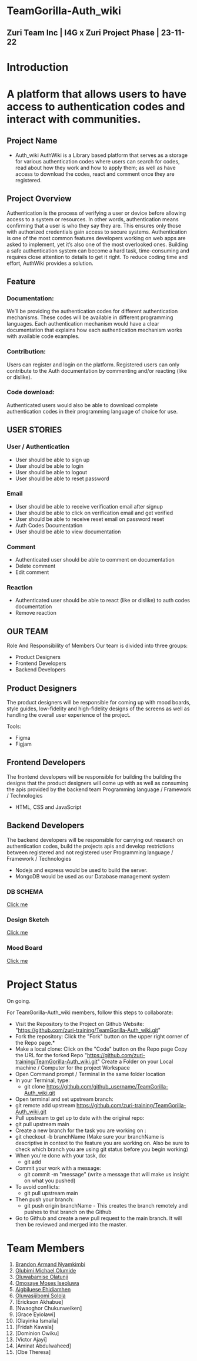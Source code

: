 # TeamGorilla-Auth_wiki

## Zuri Team Inc | I4G x Zuri Project Phase | 23-11-22

# Introduction
# A platform that allows users to have access to authentication codes and interact with communities.  

## Project Name
* Auth_wiki
AuthWiki is a Library based platform that serves as a storage for various authentication codes where users can search for codes, read about how they work and how to apply them; as well as have access to download the codes, react and comment once they are registered.

## Project Overview
Authentication is the process of verifying a user or device before allowing access to a system or resources. 
In other words, authentication means confirming that a user is who they say they are. This ensures only those with authorized credentials gain access to secure systems.
Authentication is one of the most common features developers working on web apps are asked to implement, yet it’s also one of the most overlooked ones. Building a safe authentication system can become a hard task, time-consuming and requires close attention to details to get it right. To reduce coding time and effort, AuthWiki provides a solution.

## Feature 
### Documentation:
We’ll be providing the authentication codes for different authentication mechanisms. These codes will be available in different programming languages. Each authentication mechanism would have a clear documentation that explains how each authentication mechanism works with available code examples.

### Contribution:
Users can register and login on the platform. Registered users can only contribute to the Auth documentation by commenting and/or reacting (like or dislike).

### Code download:
Authenticated users would also be able to download complete authentication codes in their programming language of choice for use.


## USER STORIES
### User / Authentication
* User should be able to sign up
* User should be able to login
* User should be able to logout
* User should be able to reset password
### Email
* User should be able to receive verification email after signup
* User should be able to click on verification email and get verified
* User should be able to receive reset email on password reset
* Auth Codes Documentation
* User should be able to view documentation
### Comment
* Authenticated user should be able to comment on documentation
* Delete comment
* Edit comment
### Reaction
* Authenticated user should be able to react (like or dislike) to auth codes documentation
* Remove reaction

## OUR TEAM
Role And Responsibility of Members
Our team is divided into three groups: 
* Product Designers
* Frontend Developers 
* Backend Developers 

## Product Designers
The product designers will be responsible for coming up with mood boards, style guides, low-fidelity and high-fidelity designs of the screens as well as handling the overall user experience of the project. 

Tools: 
* Figma
* Figjam

## Frontend Developers
The frontend developers will be responsible for building the building the designs that the product designers will come up with as well as consuming the apis provided by the backend team 
Programming language / Framework / Technologies
* HTML, CSS and JavaScript

## Backend Developers
The backend developers will be responsible for carrying out research on authentication codes, build the projects apis and develop restrictions between registered and not registered user
Programming language / Framework / Technologies
* Nodejs and express would be used to build the server.
* MongoDB would be used as our Database management system

###  DB SCHEMA
[Click me](https://docs.google.com/document/d/1Iut0EM0HU6XBIA39dKSvwA11Uic8z0qC_am7WJlTL2Y/edit?usp=sharing )

### Design Sketch
[Click me](https://www.figma.com/file/qn6Dcbq5j00LYcNx7AC7jZ/AuthWiki-moodboard-and-Design-Sketch(Gorilla-Team)?node-id=0%3A1)

### Mood Board
[Click me](https://www.figma.com/file/xhqZKJCcxhjDyI7lMiLOvY/AuthWiki-moodboard-(Gorilla-Team)?node-id=0%3A1&t=2a4TWIZmWX10UCIV-1 )

# Project Status
On going.

For TeamGorilla-Auth_wiki members, follow this steps to collaborate:

* Visit the Repository to the Project on Github Website: "https://github.com/zuri-training/TeamGorilla-Auth_wiki.git"
* Fork the repository: Click the "Fork" button on the upper right corner of the Repo page.*
* Make a local clone: Click on the "Code" button on the Repo page Copy the URL for the forked Repo "https://github.com/zuri-training/TeamGorilla-Auth_wiki.git" Create a Folder on your Local machine / Computer for the project Workspace
* Open Command prompt / Terminal in the same folder location
* In your Terminal, type:
  * git clone https://github.com/github_username/TeamGorilla-Auth_wiki.git
* Open terminal and set upstream branch:
* git remote add upstream https://github.com/zuri-training/TeamGorilla-Auth_wiki.git
* Pull upstream to get up to date with the original repo:
* git pull upstream main
* Create a new branch for the task you are working on :
* git checkout -b branchName (Make sure your branchName is descriptive in context to the feature you are working on. Also be sure to check which branch you are using git status before you begin working)
* When you're done with your task, do:
  * git add
* Commit your work with a message:
  * git commit -m "message" (write a message that will make us insight on what you pushed)
* To avoid conflicts:
  * git pull upstream main
* Then push your branch:
  * git push origin branchName - This creates the branch remotely and pushes to that branch on the Github
* Go to Github and create a new pull request to the main branch. It will then be reviewed and merged into the master.

# Team Members
1. [Brandon Armand Nyamkimbi](https://github.com/Brandonarmand96)
2. [Olubimi Michael Olumide](https://github.com/olumide12-cell)
3. [Oluwabamise Olatunji](https://github.com/Analog-ng)
4. [Omosaye Moses Iseoluwa](https://github.com/theselaw)
5. [Aigbiluese Ehidiamhen](https://github.com/ehidiamhen)
6. [Oluwasijibomi Solola](https://github.com/ossolola)
7. [Erickson Akhabue]
8. [Nwaoghor Chukunweiken]
9. [Grace Eyiolawi]
10. [Olayinka Ismaila]
11. [Fridah Kawala]
12. [Dominion Owiku]
13. [Victor Ajayi]
14. [Aminat Abdulwaheed]
15. [Obe Theresa]





